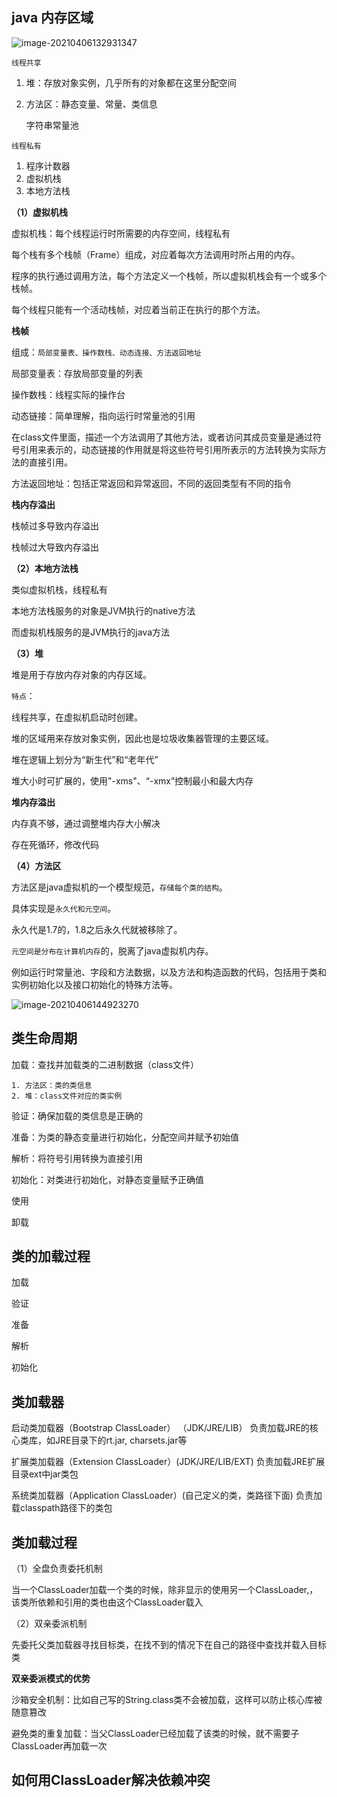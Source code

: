 ## java 内存区域

![image-20210406132931347](../images/java/image-20210406132931347.png)

`线程共享`

1. 堆：存放对象实例，几乎所有的对象都在这里分配空间

2. 方法区：静态变量、常量、类信息

   字符串常量池

`线程私有`

1. 程序计数器
2. 虚拟机栈
3. 本地方法栈

**（1）虚拟机栈**

虚拟机栈：每个线程运行时所需要的内存空间，线程私有

每个栈有多个栈帧（Frame）组成，对应着每次方法调用时所占用的内存。

程序的执行通过调用方法，每个方法定义一个栈帧，所以虚拟机栈会有一个或多个栈帧。

每个线程只能有一个活动栈帧，对应着当前正在执行的那个方法。

**栈帧**

组成：`局部变量表、操作数栈、动态连接、方法返回地址`

局部变量表：存放局部变量的列表

操作数栈：线程实际的操作台

动态链接：简单理解，指向运行时常量池的引用

在class文件里面，描述一个方法调用了其他方法，或者访问其成员变量是通过符号引用来表示的，动态链接的作用就是将这些符号引用所表示的方法转换为实际方法的直接引用。

方法返回地址：包括正常返回和异常返回，不同的返回类型有不同的指令

**栈内存溢出**

栈帧过多导致内存溢出

栈帧过大导致内存溢出

**（2）本地方法栈**

类似虚拟机栈，线程私有

本地方法栈服务的对象是JVM执行的native方法

而虚拟机栈服务的是JVM执行的java方法

**（3）堆**

堆是用于存放内存对象的内存区域。

`特点`：

线程共享，在虚拟机启动时创建。

堆的区域用来存放对象实例，因此也是垃圾收集器管理的主要区域。

堆在逻辑上划分为“新生代”和“老年代”

堆大小时可扩展的，使用"-xms"、“-xmx”控制最小和最大内存

**堆内存溢出**

内存真不够，通过调整堆内存大小解决

存在死循环，修改代码

**（4）方法区**

方法区是java虚拟机的一个模型规范，`存储每个类的结构`。

具体实现是`永久代和元空间`。

永久代是1.7的，1.8之后永久代就被移除了。

`元空间是分布在计算机内存`的，脱离了java虚拟机内存。

例如运行时常量池、字段和方法数据，以及方法和构造函数的代码，包括用于类和实例初始化以及接口初始化的特殊方法等。

![image-20210406144923270](../images/java/image-20210406144923270.png)

## 类生命周期

加载：查找并加载类的二进制数据（class文件）

 	1. 方法区：类的类信息
 	2. 堆：class文件对应的类实例

验证：确保加载的类信息是正确的

准备：为类的静态变量进行初始化，分配空间并赋予初始值

解析：将符号引用转换为直接引用

初始化：对类进行初始化，对静态变量赋予正确值

使用

卸载

## 类的加载过程

加载

验证

准备

解析

初始化

## 类加载器

启动类加载器（Bootstrap ClassLoader） （JDK/JRE/LIB）
负责加载JRE的核心类库，如JRE目录下的rt.jar, charsets.jar等

扩展类加载器（Extension ClassLoader）(JDK/JRE/LIB/EXT)
负责加载JRE扩展目录ext中jar类包

系统类加载器（Application ClassLoader）(自己定义的类，类路径下面)
负责加载classpath路径下的类包

## 类加载过程

（1）全盘负责委托机制

当一个ClassLoader加载一个类的时候，除非显示的使用另一个ClassLoader,，该类所依赖和引用的类也由这个ClassLoader载入

（2）双亲委派机制

先委托父类加载器寻找目标类，在找不到的情况下在自己的路径中查找并载入目标类

**双亲委派模式的优势**

沙箱安全机制：比如自己写的String.class类不会被加载，这样可以防止核心库被随意篡改

避免类的重复加载：当父ClassLoader已经加载了该类的时候，就不需要子ClassLoader再加载一次

## 如何用ClassLoader解决依赖冲突

